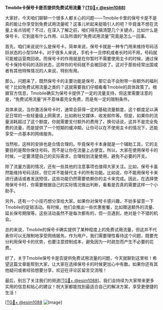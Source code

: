 **Tmobile卡保号卡是否提供免费试用流量？[[TG💪+ @esim1088](https://t.me/s/esim1088)]**

大家好，今天咱们聊聊一个很多人都关心的问题——Tmobile卡里的保号卡是不是真的能让你享受到免费试用流量呢？这事儿听起来挺吸引人的吧？毕竟谁不想在流量上省点钱呢？不过，在深入了解之前，咱们得先搞清楚几个关键点，比如什么是保号卡、它到底有什么作用、以及所谓的“免费试用流量”究竟是怎么一回事。

首先，咱们来说说什么是保号卡。简单来说，保号卡就是一种专门用来维持号码活跃状态的小型SIM卡。对于很多人来说，手机卡一旦停机或者长时间不用，号码就可能被运营商回收。而保号卡的作用就是在你暂时不需要使用主卡的时候，通过保号卡保持号码的活跃状态，这样你的号码就不会被回收了。这对于那些经常出国或者有其他特殊情况的人来说，特别有用。

那么，问题来了，既然保号卡的主要功能是保号，那它会不会附带一些额外的福利呢？比如免费试用流量之类的？这就需要我们仔细看看Tmobile的具体政策了。根据官方信息，Tmobile确实为保号卡提供了一定的流量支持，但这里需要注意的是，“免费试用流量”并不意味着完全免费，而是有一定的限制条件。

具体来说，当你激活保号卡时，通常会获得一定的基础流量额度，这个额度足以满足日常的一些轻量级上网需求，比如刷社交媒体、收发邮件等。但是，如果你的流量消耗超过了这个额度，你就需要支付额外的费用了。换句话说，这并不是完全免费的流量，而是提供了一个短期的缓冲期，让你可以在不使用主卡的情况下，还能享受一点基本的网络服务。

当然啦，这样的安排也是合情合理的。毕竟保号卡本身就是一个辅助工具，它的主要目的是帮你保住号码，而不是让你在流量上占便宜。所以，大家在使用保号卡的时候，一定要清楚自己的实际需求，合理规划流量使用，避免不必要的开支。

除了流量方面的情况，还有一些其他的注意事项也值得大家关注。比如，保号卡虽然能维持号码活跃，但它并不能替代主卡的所有功能。比如说，你不能用保号卡来进行通话或者发送短信，这些功能仍然需要依赖你的主卡来完成。因此，在选择使用保号卡时，你需要根据自己的实际情况做出判断，看看是否真的需要这样一个小助手。

另外，还有一个小技巧想分享给大家。如果你对保号卡感兴趣，不妨多留意一下Tmobile的促销活动。有时候，他们会推出一些优惠套餐，比如赠送额外的流量、延长保号期限等。这些活动虽然不是每次都有的，但一旦遇到，绝对是个不错的机会。

总的来说，Tmobile的保号卡确实提供了某种程度上的免费试用流量，但这并不代表你可以无限制地享受网络服务。作为用户，我们需要理性看待这个问题，既要充分利用保号卡的优势，也要注意控制成本，避免因为一时疏忽而产生不必要的花费。

好了，关于Tmobile保号卡是否提供免费试用流量的问题，今天就聊到这里啦！希望这篇文章能帮到大家，让大家在选择保号卡的时候更加心中有数。如果你还有其他疑问或者经验想要分享，欢迎在评论区留言交流哦！

最后，别忘了关注我们的频道[[TG💪+ @esim1088](https://t.me/s/esim1088)]，我们会持续为大家带来更多实用的信息和贴心的建议！祝大家都能找到最适合自己的解决方案，享受更便捷的生活！

[[TG💪+ @esim1088](https://t.me/s/esim1088) ![Image](https://i.postimg.cc/4NQfJmqS/Snipaste-2025-05-13-00-14-12.png)]